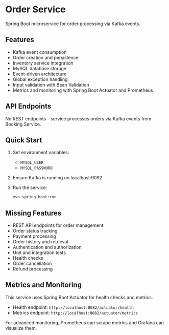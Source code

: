 # Order Service

Spring Boot microservice for order processing via Kafka events.

## Features

- Kafka event consumption
- Order creation and persistence
- Inventory service integration
- MySQL database storage
- Event-driven architecture
- Global exception handling
- Input validation with Bean Validation
- Metrics and monitoring with Spring Boot Actuator and Prometheus

## API Endpoints

No REST endpoints - service processes orders via Kafka events from Booking Service.

## Quick Start

1. Set environment variables:
   - `MYSQL_USER`
   - `MYSQL_PASSWORD`

2. Ensure Kafka is running on localhost:9092

3. Run the service:
   ```bash
   mvn spring-boot:run
   ```

## Missing Features

- REST API endpoints for order management
- Order status tracking
- Payment processing
- Order history and retrieval
- Authentication and authorization
- Unit and integration tests
- Health checks
- Order cancellation
- Refund processing

## Metrics and Monitoring

This service uses Spring Boot Actuator for health checks and metrics.

- Health endpoint: `http://localhost:8082/actuator/health`
- Metrics endpoint: `http://localhost:8082/actuator/metrics`

For advanced monitoring, Prometheus can scrape metrics and Grafana can visualize them.
